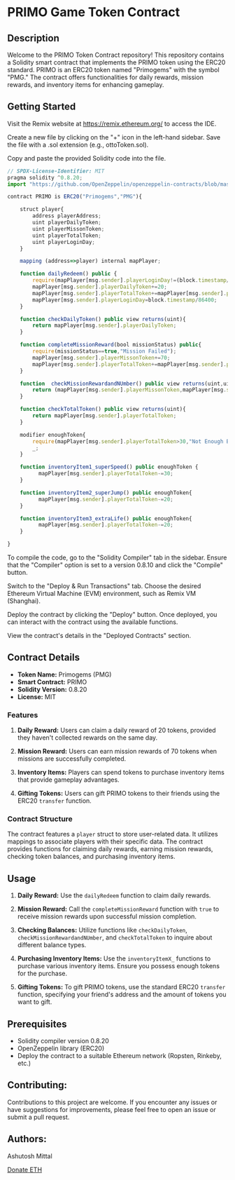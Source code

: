 # PRIMO Game Token Contract

## Description

Welcome to the PRIMO Token Contract repository! This repository contains a Solidity smart contract that implements the PRIMO token using the ERC20 standard. PRIMO is an ERC20 token named "Primogems" with the symbol "PMG." The contract offers functionalities for daily rewards, mission rewards, and inventory items for enhancing gameplay.

## Getting Started

Visit the Remix website at https://remix.ethereum.org/ to access the IDE.

Create a new file by clicking on the "+" icon in the left-hand sidebar. Save the file with a .sol extension (e.g., ottoToken.sol).

Copy and paste the provided Solidity code into the file.

```javascript
// SPDX-License-Identifier: MIT
pragma solidity ^0.8.20;
import "https://github.com/OpenZeppelin/openzeppelin-contracts/blob/master/contracts/token/ERC20/ERC20.sol";

contract PRIMO is ERC20("Primogems","PMG"){

    struct player{
        address playerAddress;
        uint playerDailyToken;
        uint playerMissonToken;
        uint playerTotalToken;
        uint playerLoginDay;
    }

    mapping (address=>player) internal mapPlayer;

    function dailyRedeem() public {
        require(mapPlayer[msg.sender].playerLoginDay!=(block.timestamp/86400),"You have collected today daily reward.");
        mapPlayer[msg.sender].playerDailyToken+=20;
        mapPlayer[msg.sender].playerTotalToken+=mapPlayer[msg.sender].playerDailyToken;
        mapPlayer[msg.sender].playerLoginDay=block.timestamp/86400;
    }

    function checkDailyToken() public view returns(uint){
        return mapPlayer[msg.sender].playerDailyToken;
    }

    function completeMissionReward(bool missionStatus) public{
        require(missionStatus==true,"Mission Failed");
        mapPlayer[msg.sender].playerMissonToken+=70;
        mapPlayer[msg.sender].playerTotalToken+=mapPlayer[msg.sender].playerMissonToken;
    }

    function  checkMissionRewardandNUmber() public view returns(uint,uint){
        return (mapPlayer[msg.sender].playerMissonToken,mapPlayer[msg.sender].playerMissonToken/70);
    }

    function checkTotalToken() public view returns(uint){
        return mapPlayer[msg.sender].playerTotalToken;
    }

    modifier enoughToken{
        require(mapPlayer[msg.sender].playerTotalToken>30,"Not Enough Balance");
        _;
    }

    function inventoryItem1_superSpeed() public enoughToken {
          mapPlayer[msg.sender].playerTotalToken-=30;
    }

    function inventoryItem2_superJump() public enoughToken{
          mapPlayer[msg.sender].playerTotalToken-=20;
    }

    function inventoryItem3_extraLife() public enoughToken{
          mapPlayer[msg.sender].playerTotalToken-=20;
    }

}


```
To compile the code, go to the "Solidity Compiler" tab in the sidebar. Ensure that the "Compiler" option is set to a version 0.8.10 and click the "Compile" button.

Switch to the "Deploy & Run Transactions" tab. Choose the desired Ethereum Virtual Machine (EVM) environment, such as Remix VM (Shanghai).

Deploy the contract by clicking the "Deploy" button. Once deployed, you can interact with the contract using the available functions.

View the contract's details in the "Deployed Contracts" section.

## Contract Details

- **Token Name:** Primogems (PMG)
- **Smart Contract:** PRIMO
- **Solidity Version:** 0.8.20
- **License:** MIT

### Features

1. **Daily Reward:** Users can claim a daily reward of 20 tokens, provided they haven't collected rewards on the same day.

2. **Mission Reward:** Users can earn mission rewards of 70 tokens when missions are successfully completed.

3. **Inventory Items:** Players can spend tokens to purchase inventory items that provide gameplay advantages.

4. **Gifting Tokens:** Users can gift PRIMO tokens to their friends using the ERC20 `transfer` function.

### Contract Structure

The contract features a `player` struct to store user-related data. It utilizes mappings to associate players with their specific data. The contract provides functions for claiming daily rewards, earning mission rewards, checking token balances, and purchasing inventory items.

## Usage

1. **Daily Reward:** Use the `dailyRedeem` function to claim daily rewards.

2. **Mission Reward:** Call the `completeMissionReward` function with `true` to receive mission rewards upon successful mission completion.

3. **Checking Balances:** Utilize functions like `checkDailyToken`, `checkMissionRewardandNUmber`, and `checkTotalToken` to inquire about different balance types.

4. **Purchasing Inventory Items:** Use the `inventoryItemX_` functions to purchase various inventory items. Ensure you possess enough tokens for the purchase.

5.  **Gifting Tokens:** To gift PRIMO tokens, use the standard ERC20 `transfer` function, specifying your friend's address and the amount of tokens you want to gift.

## Prerequisites

- Solidity compiler version 0.8.20
- OpenZeppelin library (ERC20)
- Deploy the contract to a suitable Ethereum network (Ropsten, Rinkeby, etc.)

## Contributing:
Contributions to this project are welcome. If you encounter any issues or have suggestions for improvements, please feel free to open an issue or submit a pull request.

## Authors:
Ashutosh Mittal

[Donate ETH](your-ethereum-address)
